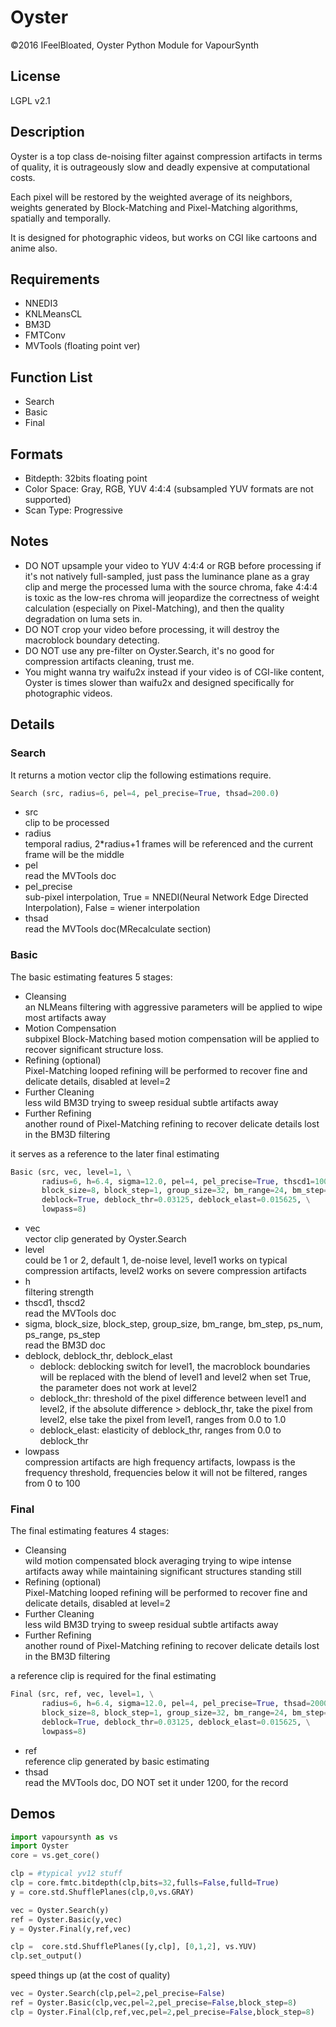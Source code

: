 # Oyster
©2016 IFeelBloated, Oyster Python Module for VapourSynth
## License
LGPL v2.1
## Description
Oyster is a top class de-noising filter against compression artifacts in terms of quality, it is outrageously slow and deadly expensive at computational costs.

Each pixel will be restored by the weighted average of its neighbors, weights generated by Block-Matching and Pixel-Matching algorithms, spatially and temporally.

It is designed for photographic videos, but works on CGI like cartoons and anime also.
## Requirements
- NNEDI3
- KNLMeansCL
- BM3D
- FMTConv
- MVTools (floating point ver)

## Function List
- Search
- Basic
- Final

## Formats
- Bitdepth: 32bits floating point
- Color Space: Gray, RGB, YUV 4:4:4 (subsampled YUV formats are not supported)
- Scan Type: Progressive

## Notes
- DO NOT upsample your video to YUV 4:4:4 or RGB before processing if it's not natively full-sampled, just pass the luminance plane as a gray clip and merge the processed luma with the source chroma, fake 4:4:4 is toxic as the low-res chroma will jeopardize the correctness of weight calculation (especially on Pixel-Matching), and then the quality degradation on luma sets in.
- DO NOT crop your video before processing, it will destroy the macroblock boundary detecting.
- DO NOT use any pre-filter on Oyster.Search, it's no good for compression artifacts cleaning, trust me.
- You might wanna try waifu2x instead if your video is of CGI-like content, Oyster is times slower than waifu2x and designed specifically for photographic videos.

## Details
### Search
It returns a motion vector clip the following estimations require.
```python
Search (src, radius=6, pel=4, pel_precise=True, thsad=200.0)
```
- src<br />
  clip to be processed
- radius<br />
  temporal radius, 2*radius+1 frames will be referenced and the current frame will be the middle
- pel<br />
  read the MVTools doc
- pel_precise<br />
  sub-pixel interpolation, True = NNEDI(Neural Network Edge Directed Interpolation), False = wiener interpolation
- thsad<br />
  read the MVTools doc(MRecalculate section)

### Basic
The basic estimating features 5 stages:

- Cleansing<br />
  an NLMeans filtering with aggressive parameters will be applied to wipe most artifacts away
- Motion Compensation<br />
  subpixel Block-Matching based motion compensation will be applied to recover significant structure loss.
- Refining (optional) <br />
  Pixel-Matching looped refining will be performed to recover fine and delicate details, disabled at level=2
- Further Cleaning<br />
  less wild BM3D trying to sweep residual subtle artifacts away
- Further Refining<br />
  another round of Pixel-Matching refining to recover delicate details lost in the BM3D filtering

it serves as a reference to the later final estimating
```python
Basic (src, vec, level=1, \
       radius=6, h=6.4, sigma=12.0, pel=4, pel_precise=True, thscd1=10000, thscd2=255, \
       block_size=8, block_step=1, group_size=32, bm_range=24, bm_step=1, ps_num=2, ps_range=8, ps_step=1, \
       deblock=True, deblock_thr=0.03125, deblock_elast=0.015625, \
       lowpass=8)
```
- vec<br />
  vector clip generated by Oyster.Search
- level<br />
  could be 1 or 2, default 1, de-noise level, level1 works on typical compression artifacts, level2 works on severe compression artifacts
- h<br />
  filtering strength
- thscd1, thscd2<br />
  read the MVTools doc
- sigma, block_size, block_step, group_size, bm_range, bm_step, ps_num, ps_range, ps_step<br />
  read the BM3D doc
- deblock, deblock_thr, deblock_elast<br />
  - deblock: deblocking switch for level1, the macroblock boundaries will be replaced with the blend of level1 and level2 when set True, the parameter does not work at level2
  - deblock_thr: threshold of the pixel difference between level1 and level2, if the absolute difference > deblock_thr, take the pixel from level2, else take the pixel from level1, ranges from 0.0 to 1.0
  - deblock_elast: elasticity of deblock_thr, ranges from 0.0 to deblock_thr
- lowpass<br />
  compression artifacts are high frequency artifacts, lowpass is the frequency threshold, frequencies below it will not be filtered, ranges from 0 to 100

### Final
The final estimating features 4 stages:

- Cleansing<br />
  wild motion compensated block averaging trying to wipe intense artifacts away while maintaining significant structures standing still
- Refining (optional) <br />
  Pixel-Matching looped refining will be performed to recover fine and delicate details, disabled at level=2
- Further Cleaning<br />
  less wild BM3D trying to sweep residual subtle artifacts away
- Further Refining<br />
  another round of Pixel-Matching refining to recover delicate details lost in the BM3D filtering

a reference clip is required for the final estimating
```python
Final (src, ref, vec, level=1, \
       radius=6, h=6.4, sigma=12.0, pel=4, pel_precise=True, thsad=2000, thscd1=10000, thscd2=255, \
       block_size=8, block_step=1, group_size=32, bm_range=24, bm_step=1, ps_num=2, ps_range=8, ps_step=1, \
       deblock=True, deblock_thr=0.03125, deblock_elast=0.015625, \
       lowpass=8)
```
- ref<br />
  reference clip generated by basic estimating
- thsad<br />
  read the MVTools doc, DO NOT set it under 1200, for the record

## Demos
```python
import vapoursynth as vs
import Oyster
core = vs.get_core()

clp = #typical yv12 stuff
clp = core.fmtc.bitdepth(clp,bits=32,fulls=False,fulld=True)
y = core.std.ShufflePlanes(clp,0,vs.GRAY)

vec = Oyster.Search(y)
ref = Oyster.Basic(y,vec)
y = Oyster.Final(y,ref,vec)

clp =  core.std.ShufflePlanes([y,clp], [0,1,2], vs.YUV)
clp.set_output()
```
speed things up (at the cost of quality)
```python
vec = Oyster.Search(clp,pel=2,pel_precise=False)
ref = Oyster.Basic(clp,vec,pel=2,pel_precise=False,block_step=8)
clp = Oyster.Final(clp,ref,vec,pel=2,pel_precise=False,block_step=8)
```
